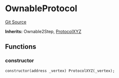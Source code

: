 # OwnableProtocol
[Git Source](https://github.com/llama-community/vertex-v1/blob/3feb9e8a0ba73bc3a932244e1fa6880b4ebeac04/src/mock/OwnableProtocol.sol)

**Inherits:**
Ownable2Step, [ProtocolXYZ](/src/mock/ProtocolXYZ.sol/contract.ProtocolXYZ.md)


## Functions
### constructor


```solidity
constructor(address _vertex) ProtocolXYZ(_vertex);
```


